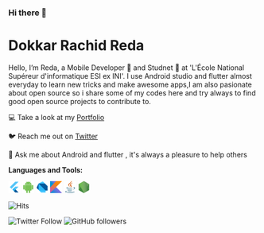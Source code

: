 ### Hi there 👋

<!--
**DokkarRachidReda/DokkarRachidReda** is a ✨ _special_ ✨ repository because its `README.md` (this file) appears on your GitHub profile.

Here are some ideas to get you started:

- 🔭 I’m currently working on ...
- 🌱 I’m currently learning ...
- 👯 I’m looking to collaborate on ...
- 🤔 I’m looking for help with ...
- 💬 Ask me about ...
- 📫 How to reach me: ...
- 😄 Pronouns: ...
- ⚡ Fun fact: ...
-->

# Dokkar Rachid Reda
Hello, I’m Reda, a Mobile Developer :iphone: and Studnet :man: at 'L'École National Supéreur d'informatique ESI ex INI'.
I use Android studio and flutter almost everyday to learn new tricks and make awesome apps,I am also pasionate about open source so i share some of my codes here and try always to find good open source projects to contribute to.

:computer: Take a look at my [Portfolio](https://dokkarrachidreda.github.io/Portfolio/)

:bird: Reach me out on [Twitter](https://twitter.com/DokkarReda)

💬 Ask me about Android and flutter , it's always a pleasure to help others

**Languages and Tools:**  

<code><img height="24" src="https://raw.githubusercontent.com/github/explore/80688e429a7d4ef2fca1e82350fe8e3517d3494d/topics/flutter/flutter.png"></code>
<code><img height="24" src="https://raw.githubusercontent.com/github/explore/80688e429a7d4ef2fca1e82350fe8e3517d3494d/topics/android/android.png"></code>
<code><img height="24" src="https://raw.githubusercontent.com/github/explore/80688e429a7d4ef2fca1e82350fe8e3517d3494d/topics/dart/dart.png"></code>
<code><img height="24" src="https://raw.githubusercontent.com/github/explore/80688e429a7d4ef2fca1e82350fe8e3517d3494d/topics/kotlin/kotlin.png"></code>
<code><img height="24" src="https://raw.githubusercontent.com/github/explore/80688e429a7d4ef2fca1e82350fe8e3517d3494d/topics/java/java.png"></code>
<code><img height="24" src="https://raw.githubusercontent.com/github/explore/80688e429a7d4ef2fca1e82350fe8e3517d3494d/topics/nodejs/nodejs.png"></code>

![Hits](https://hitcounter.pythonanywhere.com/count/tag.svg?url=https%3A%2F%2Fgithub.com%2FDokkarRachidReda%2FDokkarRachidReda)

![Twitter Follow](https://img.shields.io/twitter/follow/DokkarReda?color=%23ff00&label=%40DokkarReda&logo=Twitter&logoColor=%2300ff) ![GitHub followers](https://img.shields.io/github/followers/DokkarRachidReda?style=social)
